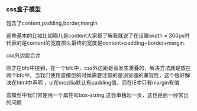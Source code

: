 ### css盒子模型

包含了content,padding,border,margin

这些基本的比如比如哪儿是content大家都了解我就说了在设置width = 300px时代表的是content的宽度那么最终的宽度是content+padding+border+margin.

css外边距合并

刚才在bfc中提到，在一个bfc中，css外边距是会发生重叠的，解决方法就是放在两个bfc中。当我们使用盒模型的时候需要注意的是浏览器的兼容性，这个很好解决在html中声明 ，ul在mozilia默认有padding值，而在IE中只有margin有值

盒模型中我们常使用一个属性叫box-sizing,这会单独起一页，这也是面一经常出的问题

